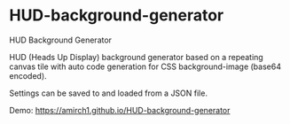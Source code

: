 # HUD-background-generator
HUD Background Generator

HUD (Heads Up Display) background generator based on a repeating canvas tile with auto code generation for CSS background-image (base64 encoded).

Settings can be saved to and loaded from a JSON file.

Demo: https://amirch1.github.io/HUD-background-generator
